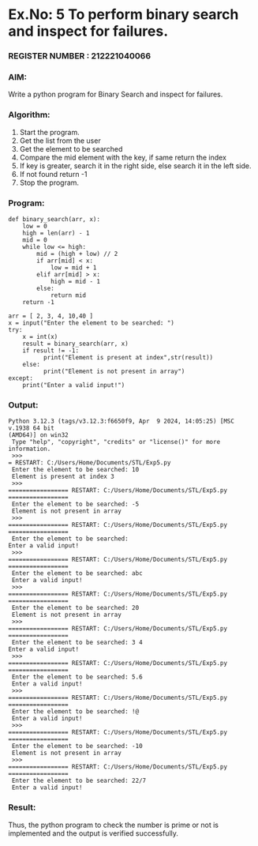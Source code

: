 # Ex.No: 5 To perform binary search and inspect for failures.
                                                                            
### REGISTER NUMBER : 212221040066
### AIM: 
Write a python program for Binary Search and inspect for failures. 
 
### Algorithm:
1. Start the program. 
2. Get the list from the user 
3. Get the element to be searched 
4. Compare the mid element with the key, if same return the index 
5. If key is greater, search it in the right side, else search it in the left side. 
6. If not found return -1 
7. Stop the program. 

### Program:
```
def binary_search(arr, x):
    low = 0 
    high = len(arr) - 1
    mid = 0 
    while low <= high:
        mid = (high + low) // 2
        if arr[mid] < x:
            low = mid + 1
        elif arr[mid] > x:
            high = mid - 1
        else:
            return mid
    return -1 
 
arr = [ 2, 3, 4, 10,40 ] 
x = input("Enter the element to be searched: ") 
try: 
    x = int(x) 
    result = binary_search(arr, x)  
    if result != -1: 
          print("Element is present at index",str(result)) 
    else: 
          print("Element is not present in array") 
except: 
    print("Enter a valid input!")
```
### Output:
```
Python 3.12.3 (tags/v3.12.3:f6650f9, Apr  9 2024, 14:05:25) [MSC v.1938 64 bit 
(AMD64)] on win32
 Type "help", "copyright", "credits" or "license()" for more information.
 >>> 
= RESTART: C:/Users/Home/Documents/STL/Exp5.py
 Enter the element to be searched: 10
 Element is present at index 3
 >>> 
================= RESTART: C:/Users/Home/Documents/STL/Exp5.py =================
 Enter the element to be searched: -5
 Element is not present in array
 >>> 
================= RESTART: C:/Users/Home/Documents/STL/Exp5.py =================
 Enter the element to be searched: 
Enter a valid input!
 >>> 
================= RESTART: C:/Users/Home/Documents/STL/Exp5.py =================
 Enter the element to be searched: abc
 Enter a valid input!
 >>> 
================= RESTART: C:/Users/Home/Documents/STL/Exp5.py =================
 Enter the element to be searched: 20
 Element is not present in array
 >>> 
================= RESTART: C:/Users/Home/Documents/STL/Exp5.py =================
 Enter the element to be searched: 3 4 
Enter a valid input!
 >>> 
================= RESTART: C:/Users/Home/Documents/STL/Exp5.py =================
 Enter the element to be searched: 5.6
 Enter a valid input!
 >>> 
================= RESTART: C:/Users/Home/Documents/STL/Exp5.py =================
 Enter the element to be searched: !@
 Enter a valid input!
 >>> 
================= RESTART: C:/Users/Home/Documents/STL/Exp5.py =================
 Enter the element to be searched: -10
 Element is not present in array
 >>> 
================= RESTART: C:/Users/Home/Documents/STL/Exp5.py =================
 Enter the element to be searched: 22/7
 Enter a valid input!
```
### Result:
Thus, the python program to check the number is prime or not is implemented and the output is verified successfully.
